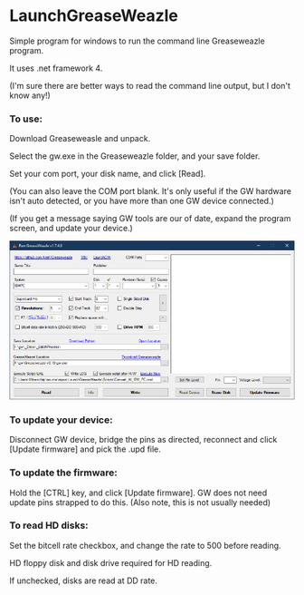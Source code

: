 # LaunchGreaseWeazle
Simple program for windows to run the command line Greaseweazle program.

It uses .net framework 4.

(I'm sure there are better ways to read the command line output, but I don't know any!)


### To use:
Download Greaseweasle and unpack.

Select the gw.exe in the Greaseweazle folder, and your save folder.

Set your com port, your disk name, and click [Read].

(You can also leave the COM port blank. It's only useful if the GW hardware isn't auto detected, or you have more than one GW device connected.)

(If you get a message saying GW tools are our of date, expand the program screen, and update your device.)

![Alt Text](LaunchGW_1.7.4.png)


### To update your device: 
Disconnect GW device, bridge the pins as directed, reconnect and click [Update firmware] and pick the .upd file.


### To update the firmware: 
Hold the [CTRL] key, and click [Update firmware]. GW does not need update pins strapped to do this. 
(Also note, this is not usually needed)


### To read HD disks:
Set the bitcell rate checkbox, and change the rate to 500 before reading.

HD floppy disk and disk drive required for HD reading.

If unchecked, disks are read at DD rate.
